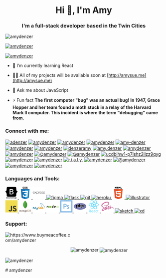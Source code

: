 <h1 align="center">Hi 👋, I'm Amy</h1>
<h3 align="center">I'm a full-stack developer based in the Twin Cities</h3>

<p align="left"> <img src="https://komarev.com/ghpvc/?username=amydenzer&label=Profile%20views&color=0e75b6&style=flat" alt="amydenzer" /> </p>

<p align="left"> <a href="https://github.com/ryo-ma/github-profile-trophy"><img src="https://github-profile-trophy.vercel.app/?username=amydenzer" alt="amydenzer" /></a> </p>

<p align="left"> <a href="https://twitter.com/amydenzer" target="blank"><img src="https://img.shields.io/twitter/follow/amydenzer?logo=twitter&style=for-the-badge" alt="amydenzer" /></a> </p>


- 🌱 I’m currently learning React

- 👨‍💻 All of my projects will be available soon at [http://amysue.me](http://amysue.me)

- 💬 Ask me about JavaScript

- ⚡ Fun fact **The first computer "bug" was an actual bug! In 1947, Grace Hopper and her team found a moth stuck in a relay of the Harvard Mark II computer. This incident is where the term "debugging" came from.**

<h3 align="left">Connect with me:</h3>
<p align="left">
<a href="https://codepen.io/adenzer" target="blank"><img align="center" src="https://raw.githubusercontent.com/rahuldkjain/github-profile-readme-generator/master/src/images/icons/Social/codepen.svg" alt="adenzer" height="30" width="40" /></a>
<a href="https://dev.to/amydenzer" target="blank"><img align="center" src="https://raw.githubusercontent.com/rahuldkjain/github-profile-readme-generator/master/src/images/icons/Social/devto.svg" alt="amydenzer" height="30" width="40" /></a>
<a href="https://twitter.com/amydenzer" target="blank"><img align="center" src="https://raw.githubusercontent.com/rahuldkjain/github-profile-readme-generator/master/src/images/icons/Social/twitter.svg" alt="amydenzer" height="30" width="40" /></a>
<a href="https://linkedin.com/in/amydenzer" target="blank"><img align="center" src="https://raw.githubusercontent.com/rahuldkjain/github-profile-readme-generator/master/src/images/icons/Social/linked-in-alt.svg" alt="amydenzer" height="30" width="40" /></a>
<a href="https://stackoverflow.com/users/amy-denzer" target="blank"><img align="center" src="https://raw.githubusercontent.com/rahuldkjain/github-profile-readme-generator/master/src/images/icons/Social/stack-overflow.svg" alt="amy-denzer" height="30" width="40" /></a>
<a href="https://codesandbox.com/amydenzer" target="blank"><img align="center" src="https://raw.githubusercontent.com/rahuldkjain/github-profile-readme-generator/master/src/images/icons/Social/codesandbox.svg" alt="amydenzer" height="30" width="40" /></a>
<a href="https://kaggle.com/amydenzer" target="blank"><img align="center" src="https://raw.githubusercontent.com/rahuldkjain/github-profile-readme-generator/master/src/images/icons/Social/kaggle.svg" alt="amydenzer" height="30" width="40" /></a>
<a href="https://fb.com/denzeramy" target="blank"><img align="center" src="https://raw.githubusercontent.com/rahuldkjain/github-profile-readme-generator/master/src/images/icons/Social/facebook.svg" alt="denzeramy" height="30" width="40" /></a>
<a href="https://instagram.com/amy.denzer" target="blank"><img align="center" src="https://raw.githubusercontent.com/rahuldkjain/github-profile-readme-generator/master/src/images/icons/Social/instagram.svg" alt="amy.denzer" height="30" width="40" /></a>
<a href="https://dribbble.com/amydenzer" target="blank"><img align="center" src="https://raw.githubusercontent.com/rahuldkjain/github-profile-readme-generator/master/src/images/icons/Social/dribbble.svg" alt="amydenzer" height="30" width="40" /></a>
<a href="https://www.behance.net/amydenzer" target="blank"><img align="center" src="https://raw.githubusercontent.com/rahuldkjain/github-profile-readme-generator/master/src/images/icons/Social/behance.svg" alt="amydenzer" height="30" width="40" /></a>
<a href="https://hashnode.com/@amydenzer" target="blank"><img align="center" src="https://raw.githubusercontent.com/rahuldkjain/github-profile-readme-generator/master/src/images/icons/Social/hashnode.svg" alt="@amydenzer" height="30" width="40" /></a>
<a href="https://medium.com/@amydenzer" target="blank"><img align="center" src="https://raw.githubusercontent.com/rahuldkjain/github-profile-readme-generator/master/src/images/icons/Social/medium.svg" alt="@amydenzer" height="30" width="40" /></a>
<a href="https://www.youtube.com/c/ucdbihw1-p7lshz2ilzz9qyg" target="blank"><img align="center" src="https://raw.githubusercontent.com/rahuldkjain/github-profile-readme-generator/master/src/images/icons/Social/youtube.svg" alt="ucdbihw1-p7lshz2ilzz9qyg" height="30" width="40" /></a>
<a href="https://www.codechef.com/users/amydenzer" target="blank"><img align="center" src="https://cdn.jsdelivr.net/npm/simple-icons@3.1.0/icons/codechef.svg" alt="amydenzer" height="30" width="40" /></a>
<a href="https://www.hackerrank.com/amydenzer" target="blank"><img align="center" src="https://raw.githubusercontent.com/rahuldkjain/github-profile-readme-generator/master/src/images/icons/Social/hackerrank.svg" alt="amydenzer" height="30" width="40" /></a>
<a href="https://codeforces.com/profile/r.i.a.l.y." target="blank"><img align="center" src="https://raw.githubusercontent.com/rahuldkjain/github-profile-readme-generator/master/src/images/icons/Social/codeforces.svg" alt="r.i.a.l.y." height="30" width="40" /></a>
<a href="https://www.leetcode.com/amydenzer" target="blank"><img align="center" src="https://raw.githubusercontent.com/rahuldkjain/github-profile-readme-generator/master/src/images/icons/Social/leet-code.svg" alt="amydenzer" height="30" width="40" /></a>
<a href="https://www.hackerearth.com/@amydenzer" target="blank"><img align="center" src="https://raw.githubusercontent.com/rahuldkjain/github-profile-readme-generator/master/src/images/icons/Social/hackerearth.svg" alt="@amydenzer" height="30" width="40" /></a>
<a href="https://auth.geeksforgeeks.org/user/amydenzer" target="blank"><img align="center" src="https://raw.githubusercontent.com/rahuldkjain/github-profile-readme-generator/master/src/images/icons/Social/geeks-for-geeks.svg" alt="amydenzer" height="30" width="40" /></a>
<a href="https://www.topcoder.com/members/amydenzer" target="blank"><img align="center" src="https://raw.githubusercontent.com/rahuldkjain/github-profile-readme-generator/master/src/images/icons/Social/topcoder.svg" alt="amydenzer" height="30" width="40" /></a>
</p>

<h3 align="left">Languages and Tools:</h3>
<p align="left"> <a href="https://getbootstrap.com" target="_blank" rel="noreferrer"> <img src="https://raw.githubusercontent.com/devicons/devicon/master/icons/bootstrap/bootstrap-plain-wordmark.svg" alt="bootstrap" width="40" height="40"/> </a> <a href="https://www.w3schools.com/css/" target="_blank" rel="noreferrer"> <img src="https://raw.githubusercontent.com/devicons/devicon/master/icons/css3/css3-original-wordmark.svg" alt="css3" width="40" height="40"/> </a> <a href="https://expressjs.com" target="_blank" rel="noreferrer"> <img src="https://raw.githubusercontent.com/devicons/devicon/master/icons/express/express-original-wordmark.svg" alt="express" width="40" height="40"/> </a> <a href="https://www.figma.com/" target="_blank" rel="noreferrer"> <img src="https://www.vectorlogo.zone/logos/figma/figma-icon.svg" alt="figma" width="40" height="40"/> </a> <a href="https://flask.palletsprojects.com/" target="_blank" rel="noreferrer"> <img src="https://www.vectorlogo.zone/logos/pocoo_flask/pocoo_flask-icon.svg" alt="flask" width="40" height="40"/> </a> <a href="https://git-scm.com/" target="_blank" rel="noreferrer"> <img src="https://www.vectorlogo.zone/logos/git-scm/git-scm-icon.svg" alt="git" width="40" height="40"/> </a> <a href="https://heroku.com" target="_blank" rel="noreferrer"> <img src="https://www.vectorlogo.zone/logos/heroku/heroku-icon.svg" alt="heroku" width="40" height="40"/> </a> <a href="https://www.w3.org/html/" target="_blank" rel="noreferrer"> <img src="https://raw.githubusercontent.com/devicons/devicon/master/icons/html5/html5-original-wordmark.svg" alt="html5" width="40" height="40"/> </a> <a href="https://www.adobe.com/in/products/illustrator.html" target="_blank" rel="noreferrer"> <img src="https://www.vectorlogo.zone/logos/adobe_illustrator/adobe_illustrator-icon.svg" alt="illustrator" width="40" height="40"/> </a> <a href="https://developer.mozilla.org/en-US/docs/Web/JavaScript" target="_blank" rel="noreferrer"> <img src="https://raw.githubusercontent.com/devicons/devicon/master/icons/javascript/javascript-original.svg" alt="javascript" width="40" height="40"/> </a> <a href="https://www.mongodb.com/" target="_blank" rel="noreferrer"> <img src="https://raw.githubusercontent.com/devicons/devicon/master/icons/mongodb/mongodb-original-wordmark.svg" alt="mongodb" width="40" height="40"/> </a> <a href="https://www.mysql.com/" target="_blank" rel="noreferrer"> <img src="https://raw.githubusercontent.com/devicons/devicon/master/icons/mysql/mysql-original-wordmark.svg" alt="mysql" width="40" height="40"/> </a> <a href="https://nodejs.org" target="_blank" rel="noreferrer"> <img src="https://raw.githubusercontent.com/devicons/devicon/master/icons/nodejs/nodejs-original-wordmark.svg" alt="nodejs" width="40" height="40"/> </a> <a href="https://www.photoshop.com/en" target="_blank" rel="noreferrer"> <img src="https://raw.githubusercontent.com/devicons/devicon/master/icons/photoshop/photoshop-line.svg" alt="photoshop" width="40" height="40"/> </a> <a href="https://www.php.net" target="_blank" rel="noreferrer"> <img src="https://raw.githubusercontent.com/devicons/devicon/master/icons/php/php-original.svg" alt="php" width="40" height="40"/> </a> <a href="https://reactjs.org/" target="_blank" rel="noreferrer"> <img src="https://raw.githubusercontent.com/devicons/devicon/master/icons/react/react-original-wordmark.svg" alt="react" width="40" height="40"/> </a> <a href="https://sass-lang.com" target="_blank" rel="noreferrer"> <img src="https://raw.githubusercontent.com/devicons/devicon/master/icons/sass/sass-original.svg" alt="sass" width="40" height="40"/> </a> <a href="https://www.sketch.com/" target="_blank" rel="noreferrer"> <img src="https://www.vectorlogo.zone/logos/sketchapp/sketchapp-icon.svg" alt="sketch" width="40" height="40"/> </a> <a href="https://www.adobe.com/products/xd.html" target="_blank" rel="noreferrer"> <img src="https://cdn.worldvectorlogo.com/logos/adobe-xd.svg" alt="xd" width="40" height="40"/> </a> </p>

<h3 align="left">Support:</h3>
<p><a href="https://www.buymeacoffee.com/https://www.buymeacoffee.com/amydenzer"> <img align="left" src="https://cdn.buymeacoffee.com/buttons/v2/default-yellow.png" height="50" width="210" alt="https://www.buymeacoffee.com/amydenzer" /></a></p><br><br>

<p><img align="left" src="https://github-readme-stats.vercel.app/api/top-langs?username=amydenzer&show_icons=true&locale=en&layout=compact" alt="amydenzer" /></p>

<p>&nbsp;<img align="center" src="https://github-readme-stats.vercel.app/api?username=amydenzer&show_icons=true&locale=en" alt="amydenzer" /></p>

<p><img align="center" src="https://github-readme-streak-stats.herokuapp.com/?user=amydenzer&" alt="amydenzer" /></p>
# amydenzer

